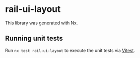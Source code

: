 # rail-ui-layout

This library was generated with [Nx](https://nx.dev).

## Running unit tests

Run `nx test rail-ui-layout` to execute the unit tests via [Vitest](https://vitest.dev/).
